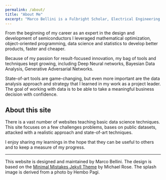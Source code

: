 ```yaml
---
permalink: /about/
title: "About Me"
excerpt: "Marco Bellini is a Fulbright Scholar, Electrical Engineering PhD, MBA, with solid experience in data science, statistics, and business analysis."
---
```


From the beginning of my career as an expert in the design and development of semiconductors I leveraged mathematical optimization, object-oriented programming, data science and statistics to develop better products, faster and cheaper.


Because of my passion for result-focused innovation, my bag of tools and techniques kept growing, including Deep Neural networks, Bayesian Data Analysis,  Generative Adversarial Networks.


State-of-art tools are game-changing, but even more important are the data analysis approach and strategy that I learned in my work as a project leader. The goal of working with data is to be able to take a meaningful business decision with confidence. 


## About this site

There is a vast number of websites teaching basic data science techniques. This site focuses on a few challenges problems, bases on public datasets, attacked with a realistic approach and state-of-art techniques.


I enjoy sharing my learnings in the hope that they can be useful to others and to keep a measure of my progress.


---

This website is designed and maintained by Marco Bellini. The design is based on the [Minimal Mistakes Jekyll Theme](https://mmistakes.github.io/minimal-mistakes/) by Michael Rose.
The splash image is derived from a photo by Hembo Pagi.